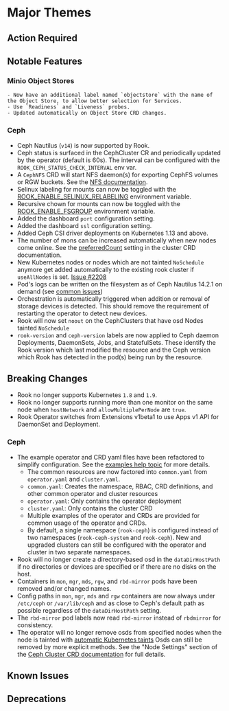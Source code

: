 # Major Themes

## Action Required

## Notable Features

### Minio Object Stores

    - Now have an additional label named `objectstore` with the name of the Object Store, to allow better selection for Services.
    - Use `Readiness` and `Liveness` probes.
    - Updated automatically on Object Store CRD changes.

### Ceph

- Ceph Nautilus (`v14`) is now supported by Rook.
- Ceph status is surfaced in the CephCluster CR and periodically updated by the operator (default is 60s). The interval can be configured with the `ROOK_CEPH_STATUS_CHECK_INTERVAL` env var.
- A `CephNFS` CRD will start NFS daemon(s) for exporting CephFS volumes or RGW buckets. See the [NFS documentation](Documentation/ceph-nfs-crd.md).
- Selinux labeling for mounts can now be toggled with the [ROOK_ENABLE_SELINUX_RELABELING](https://github.com/rook/rook/issues/2417) environment variable.
- Recursive chown for mounts can now be toggled with the [ROOK_ENABLE_FSGROUP](https://github.com/rook/rook/issues/2254) environment variable.
- Added the dashboard `port` configuration setting.
- Added the dashboard `ssl` configuration setting.
- Added Ceph CSI driver deployments on Kubernetes 1.13 and above.
- The number of mons can be increased automatically when new nodes come online. See the [preferredCount](https://rook.io/docs/rook/master/ceph-cluster-crd.html#mon-settings) setting in the cluster CRD documentation.
- New Kubernetes nodes or nodes which are not tainted `NoSchedule` anymore get added automatically to the existing rook cluster if `useAllNodes` is set. [Issue #2208](https://github.com/rook/rook/issues/2208)
- Pod's logs can be written on the filesystem as of Ceph Nautilus 14.2.1 on demand (see [common issues](https://rook.io/docs/rook/master/common-issues.html#activate-ceph-log-on-file))
- Orchestration is automatically triggered when addition or removal of storage
  devices is detected. This should remove the requirement of restarting the
  operator to detect new devices.
- Rook will now set `noout` on the CephClusters that have osd Nodes tainted `NoSchedule`
- `rook-version` and `ceph-version` labels are now applied to Ceph daemon Deployments, DaemonSets,
  Jobs, and StatefulSets. These identify the Rook version which last modified the resource and the
  Ceph version which Rook has detected in the pod(s) being run by the resource.

## Breaking Changes

- Rook no longer supports Kubernetes `1.8` and `1.9`.
- Rook no longer supports running more than one monitor on the same node when `hostNetwork` and `allowMultiplePerNode` are `true`.
- Rook Operator switches from Extensions v1beta1 to use Apps v1 API for DaemonSet and Deployment.

### Ceph

- The example operator and CRD yaml files have been refactored to simplify configuration. See the [examples help topic](Documentation/ceph-examples.md) for more details.
   - The common resources are now factored into `common.yaml` from `operator.yaml` and `cluster.yaml`.
   - `common.yaml`: Creates the namespace, RBAC, CRD definitions, and other common operator and cluster resources
   - `operator.yaml`: Only contains the operator deployment
   - `cluster.yaml`: Only contains the cluster CRD
   - Multiple examples of the operator and CRDs are provided for common usage of the operator and CRDs.
   - By default, a single namespace (`rook-ceph`) is configured instead of two namespaces (`rook-ceph-system` and `rook-ceph`). New and upgraded clusters can still be configured with the operator and cluster in two separate namespaces.
- Rook will no longer create a directory-based osd in the `dataDirHostPath` if no directories or
  devices are specified or if there are no disks on the host.
- Containers in `mon`, `mgr`, `mds`, `rgw`, and `rbd-mirror` pods have been removed and/or changed names.
- Config paths in `mon`, `mgr`, `mds` and `rgw` containers are now always under
  `/etc/ceph` or `/var/lib/ceph` and as close to Ceph's default path as possible regardless of the
  `dataDirHostPath` setting.
- The `rbd-mirror` pod labels now read `rbd-mirror` instead of `rbdmirror` for consistency.
- The operator will no longer remove osds from specified nodes when the node is tainted with
  [automatic Kubernetes taints](https://kubernetes.io/docs/concepts/configuration/taint-and-toleration/#taint-based-evictions)
  Osds can still be removed by more explicit methods. See the "Node Settings" section of the
  [Ceph Cluster CRD documentation](Documentation/ceph-cluster-crd.md#node-settings) for full details.

## Known Issues

## Deprecations
